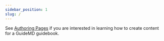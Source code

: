 ```yaml
---
sidebar_position: 1
slug: /
---
```


See [Authoring Pages](authoring/index.md) if you are interested in learning how to create content for a GuideMD
guidebook.

